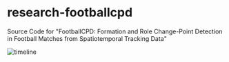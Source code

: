 # research-footballcpd
Source Code for "FootballCPD: Formation and Role Change-Point Detection in Football Matches from Spatiotemporal Tracking Data"

![timeline](images/timeline_formations.png)

